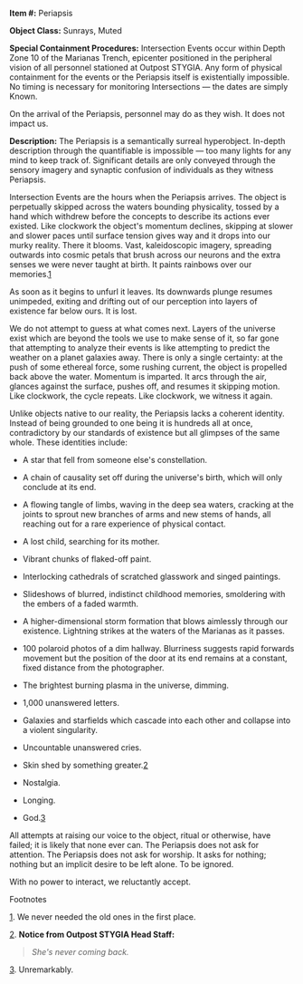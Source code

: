 **Item #:** Periapsis

**Object Class:** Sunrays, Muted

**Special Containment Procedures:** Intersection Events occur within Depth Zone 10 of the Marianas Trench, epicenter positioned in the peripheral vision of all personnel stationed at Outpost STYGIA. Any form of physical containment for the events or the Periapsis itself is existentially impossible. No timing is necessary for monitoring Intersections — the dates are simply Known.

On the arrival of the Periapsis, personnel may do as they wish. It does not impact us.

**Description:** The Periapsis is a semantically surreal hyperobject. In-depth description through the quantifiable is impossible — too many lights for any mind to keep track of. Significant details are only conveyed through the sensory imagery and synaptic confusion of individuals as they witness Periapsis.

Intersection Events are the hours when the Periapsis arrives. The object is perpetually skipped across the waters bounding physicality, tossed by a hand which withdrew before the concepts to describe its actions ever existed. Like clockwork the object's momentum declines, skipping at slower and slower paces until surface tension gives way and it drops into our murky reality. There it blooms. Vast, kaleidoscopic imagery, spreading outwards into cosmic petals that brush across our neurons and the extra senses we were never taught at birth. It paints rainbows over our memories.[1](javascript:;)

As soon as it begins to unfurl it leaves. Its downwards plunge resumes unimpeded, exiting and drifting out of our perception into layers of existence far below ours. It is lost.

We do not attempt to guess at what comes next. Layers of the universe exist which are beyond the tools we use to make sense of it, so far gone that attempting to analyze their events is like attempting to predict the weather on a planet galaxies away. There is only a single certainty: at the push of some ethereal force, some rushing current, the object is propelled back above the water. Momentum is imparted. It arcs through the air, glances against the surface, pushes off, and resumes it skipping motion. Like clockwork, the cycle repeats. Like clockwork, we witness it again.

Unlike objects native to our reality, the Periapsis lacks a coherent identity. Instead of being grounded to one being it is hundreds all at once, contradictory by our standards of existence but all glimpses of the same whole. These identities include:

*   A star that fell from someone else's constellation.

*   A chain of causality set off during the universe's birth, which will only conclude at its end.

*   A flowing tangle of limbs, waving in the deep sea waters, cracking at the joints to sprout new branches of arms and new stems of hands, all reaching out for a rare experience of physical contact.

*   A lost child, searching for its mother.

*   Vibrant chunks of flaked-off paint.

*   Interlocking cathedrals of scratched glasswork and singed paintings.

*   Slideshows of blurred, indistinct childhood memories, smoldering with the embers of a faded warmth.

*   A higher-dimensional storm formation that blows aimlessly through our existence. Lightning strikes at the waters of the Marianas as it passes.

*   100 polaroid photos of a dim hallway. Blurriness suggests rapid forwards movement but the position of the door at its end remains at a constant, fixed distance from the photographer.

*   The brightest burning plasma in the universe, dimming.

*   1,000 unanswered letters.

*   Galaxies and starfields which cascade into each other and collapse into a violent singularity.

*   Uncountable unanswered cries.

*   Skin shed by something greater.[2](javascript:;)

*   Nostalgia.

*   Longing.

*   God.[3](javascript:;)

All attempts at raising our voice to the object, ritual or otherwise, have failed; it is likely that none ever can. The Periapsis does not ask for attention. The Periapsis does not ask for worship. It asks for nothing; nothing but an implicit desire to be left alone. To be ignored.

With no power to interact, we reluctantly accept.

Footnotes

[1](javascript:;). We never needed the old ones in the first place.

[2](javascript:;). **Notice from Outpost STYGIA Head Staff:**

> _She's never coming back._

[3](javascript:;). Unremarkably.